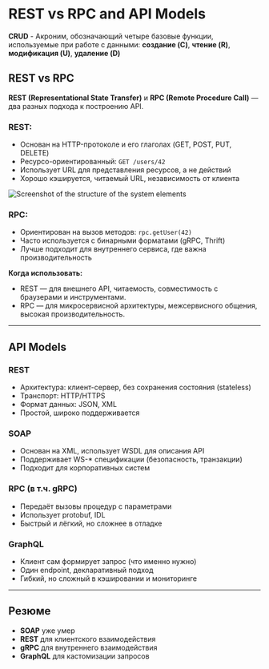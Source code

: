 # REST vs RPC and API Models

**CRUD** - Акроним, обозначающий четыре базовые функции, используемые при работе с данными: **создание (C)**, **чтение (R)**, **модификация (U)**, **удаление (D)**


## REST vs RPC

**REST (Representational State Transfer)** и **RPC (Remote Procedure Call)** — два разных подхода к построению API.

### REST:
- Основан на HTTP-протоколе и его глаголах (GET, POST, PUT, DELETE)
- Ресурсо-ориентированный: `GET /users/42`
- Использует URL для представления ресурсов, а не действий
- Хорошо кэшируется, читаемый URL, независимость от клиента

![Screenshot of the structure of the system elements](content/SystemDesign/networking_and_apis/REST_example.jpg)


### RPC:
- Ориентирован на вызов методов: `rpc.getUser(42)`
- Часто используется с бинарными форматами (gRPC, Thrift)
- Лучше подходит для внутреннего сервиса, где важна производительность

**Когда использовать:**
- REST — для внешнего API, читаемость, совместимость с браузерами и инструментами.
- RPC — для микросервисной архитектуры, межсервисного общения, высокая производительность.

---

## API Models

### REST
- Архитектура: клиент-сервер, без сохранения состояния (stateless)
- Транспорт: HTTP/HTTPS
- Формат данных: JSON, XML
- Простой, широко поддерживается

### SOAP
- Основан на XML, использует WSDL для описания API
- Поддерживает WS-* спецификации (безопасность, транзакции)
- Подходит для корпоративных систем

### RPC (в т.ч. gRPC)
- Передаёт вызовы процедур с параметрами
- Использует protobuf, IDL
- Быстрый и лёгкий, но сложнее в отладке

### GraphQL
- Клиент сам формирует запрос (что именно нужно)
- Один endpoint, декларативный подход
- Гибкий, но сложный в кэшировании и мониторинге

---

## Резюме

- **SOAP** уже умер
- **REST** для клиентского взаимодействия
- **gRPC** для внутреннего взаимодействия
- **GraphQL** для кастомизации запросов